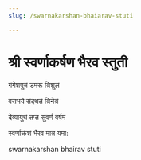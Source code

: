 ```yaml
---
slug: /swarnakarshan-bhaiarav-stuti

---
```

# श्री स्वर्णाकर्षण भैरव स्तुती



गंगेशपुत्रं डमरू त्रिशुलं

वराभये संदथतं त्रिनेत्रं

देव्यायुथं तप्त सुवर्ण वर्षम

स्वर्णाक्रंशं भैरव मात्र यमा:


<span class='index-text'> swarnakarshan bhairav  stuti  </span>